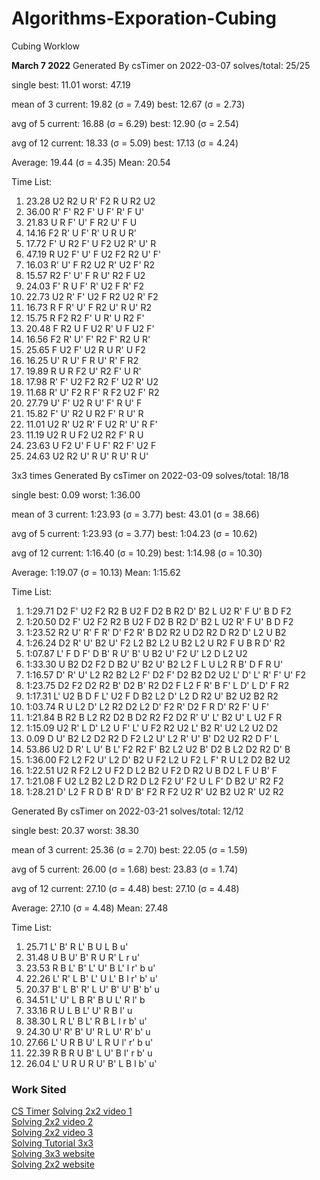 # Algorithms-Exporation-Cubing
Cubing Worklow

**March 7 2022**
Generated By csTimer on 2022-03-07
solves/total: 25/25

single
    best: 11.01
    worst: 47.19

mean of 3
    current: 19.82 (σ = 7.49)
    best: 12.67 (σ = 2.73)

avg of 5
    current: 16.88 (σ = 6.29)
    best: 12.90 (σ = 2.54)

avg of 12
    current: 18.33 (σ = 5.09)
    best: 17.13 (σ = 4.24)

Average: 19.44 (σ = 4.35)
Mean: 20.54

Time List:
1. 23.28   U2 R2 U R' F2 R U R2 U2 
2. 36.00   R' F' R2 F' U F' R' F U' 
3. 21.83   U R F' U' F R2 U' F U 
4. 14.16   F2 R' U F' R' U R U R' 
5. 17.72   F' U R2 F' U F2 U2 R' U' R 
6. 47.19   R U2 F' U' F U2 F2 R2 U' F' 
7. 16.03   R' U' F R2 U2 R' U2 F' R2 
8. 15.57   R2 F' U' F R U' R2 F U2 
9. 24.03   F' R U F' R' U2 F R' F2 
10. 22.73   U2 R' F' U2 F R2 U2 R' F2 
11. 16.73   R F R' U' F R2 U' R U' R2 
12. 15.75   R F2 R2 F' U R' U R2 F' 
13. 20.48   F R2 U F U2 R' U F U2 F' 
14. 16.56   F2 R' U' F' R2 F' R2 U R' 
15. 25.65   F U2 F' U2 R U R' U F2 
16. 16.25   U' R U' F R U' R' F R2 
17. 19.89   R U R F2 U' R2 F' U R' 
18. 17.98   R' F' U2 F2 R2 F' U2 R' U2 
19. 11.68   R' U' F2 R F' R F2 U2 F' R2 
20. 27.79   U' F' U2 R U' F' R U' F 
21. 15.82   F' U' R2 U R2 F' R U' R 
22. 11.01   U2 R' U2 R' F U2 R' U' R F' 
23. 11.19   U2 R U F2 U2 R2 F' R U 
24. 23.63   U F2 U' F U F' R2 F' U2 F 
25. 24.63   U2 R2 U' R U' R U' R U'


3x3 times
Generated By csTimer on 2022-03-09
solves/total: 18/18

single
    best: 0.09
    worst: 1:36.00

mean of 3
    current: 1:23.93 (σ = 3.77)
    best: 43.01 (σ = 38.66)

avg of 5
    current: 1:23.93 (σ = 3.77)
    best: 1:04.23 (σ = 10.62)

avg of 12
    current: 1:16.40 (σ = 10.29)
    best: 1:14.98 (σ = 10.30)

Average: 1:19.07 (σ = 10.13)
Mean: 1:15.62

Time List:
1. 1:29.71   D2 F' U2 F2 R2 B U2 F D2 B R2 D' B2 L U2 R' F U' B D F2 
2. 1:20.50   D2 F' U2 F2 R2 B U2 F D2 B R2 D' B2 L U2 R' F U' B D F2 
3. 1:23.52   R2 U' R' F R' D' F2 R' B D2 R2 U D2 R2 D R2 D' L2 U B2 
4. 1:26.24   D2 R' U' B2 U' F2 L2 B2 L2 U B2 L2 U R2 F U B R D' R2 
5. 1:07.87   L' F D F' D B' R U' B' U B2 U' F2 U' L2 D L2 U2 
6. 1:33.30   U B2 D2 F2 D B2 U' B2 U' B2 L2 F L U L2 R B' D F R U' 
7. 1:16.57   D' R' U' L2 R2 B2 L2 F' D2 F' D2 B2 D2 U2 L' D' L' R' F' U' F2 
8. 1:23.75   D2 F2 D2 R2 B' D2 B' R2 D2 F L2 F R' B F' L D' L D' F R2 
9. 1:17.31   L' U2 B D F L' U2 F D B2 L2 D' L2 D R2 U' B2 U2 B2 R2 
10. 1:03.74   R U L2 D' L2 R2 D2 L2 D' F2 R' D2 F R D' R2 F' U F' 
11. 1:21.84   B R2 B L2 R2 D2 B D2 R2 F2 D2 R' U' L' B2 U' L U2 F R 
12. 1:15.09   U2 R' L D' L2 U F' L' U F2 R2 U2 L' B2 R' U2 L2 U2 D2 
13. 0.09   D U' B2 L2 D2 R2 D F2 L2 U' L2 R' U' B' D2 U2 R2 D F' L 
14. 53.86   U2 D R' L U' B L' F2 R2 F' B2 L2 U2 B' D2 B L2 D2 R2 D' B 
15. 1:36.00   F2 L2 F2 U' L2 D' B2 U F2 L2 U F2 L F' R U L2 D2 B2 U2 
16. 1:22.51   U2 R F2 L2 U F2 D L2 B2 U F2 D R2 U B D2 L F U B' F 
17. 1:21.08   F U2 L2 B2 L2 D R2 D L2 F2 U' F2 U L F' D B2 U' R2 F2 
18. 1:28.21   D' L2 F R D B' R D' B' F2 R F2 U2 R' U2 B2 U2 R' U2 R2

Generated By csTimer on 2022-03-21
solves/total: 12/12

single
    best: 20.37
    worst: 38.30

mean of 3
    current: 25.36 (σ = 2.70)
    best: 22.05 (σ = 1.59)

avg of 5
    current: 26.00 (σ = 1.68)
    best: 23.83 (σ = 1.74)

avg of 12
    current: 27.10 (σ = 4.48)
    best: 27.10 (σ = 4.48)

Average: 27.10 (σ = 4.48)
Mean: 27.48

Time List:
1. 25.71   L' B' R L' B U L B u' 
2. 31.48   U B U' B' R U R' L r u' 
3. 23.53   R B L' B' L' U' B L' l r' b u' 
4. 22.26   L' R' L B' L' U L' B l r' b' u' 
5. 20.37   B' L B' R' L U' B' U' B' b' u 
6. 34.51   L' U' L B R' B U L' R l' b 
7. 33.16   R U L B L' U' R B l' u 
8. 38.30   L R L' B L' R B L l r b' u' 
9. 24.30   U' R' B' U' R L U' R' b' u 
10. 27.66   L' U R B U' L R U l' r' b u' 
11. 22.39   R B R U B' L U' B l' r b' u 
12. 26.04   L' U R U R U' B' L B l b' u'

### Work Sited
<a href="https://cstimer.net/">CS Timer</a>
<a href="https://www.youtube.com/watch?v=bCn8TajrPqc">Solving 2x2 video 1</a> <br>
<a href="https://www.youtube.com/watch?v=GANnG5a19kg">Solving 2x2 video 2</a> <br>
<a href="https://www.youtube.com/watch?v=bCn8TajrPqc">Solving 2x2 video 3</a> <br>
<a href="https://www.youtube.com/watch?v=7Ron6MN45LY">Solving Tutorial 3x3</a> <br>
<a href="https://www.rubiks.com/en-us/how-to-solve-rubiks-cube">Solving 3x3 website</a> <br>
<a href="https://www.rubiks.com/en-us/how-to-solve-2x2-rubiks-cube">Solving 2x2 website</a> 
